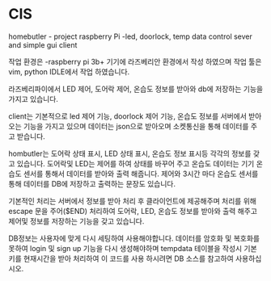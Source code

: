 # CIS
homebutler - project raspberry Pi -led, doorlock, temp data control sever and simple gui client

작업 환경은 -raspberry pi 3b+ 기기에 라즈베리안 환경에서 작성 하였으며 작업 툴은 vim, python IDLE에서 작업 하였습니다.

라즈베리파이에서 LED 제어, 도어락 제어, 온습도 정보를 받아와 db에 저장하는 기능을 가지고 있습니다.

client는 기본적으로 led 제어 기능, doorlock 제어 기능, 온습도 정보를 서버에서 받아오는 기능을 가지고 있으며
데이터는 json으로 받아오며 소켓통신을 통해 데이터를 주고 받습니다.

hombutler는 도어락 상태 표시, LED 상태 표시, 온습도 정보 표시등 각각의 정보를 갖고 있습니다.
도어락및 LED는 제어를 하여 상태를 바꾸어 주고 온습도 데이터는 기기 온습도 센서를 통해서 데이터를 받아와 출력 해줍니다.
제어와 3시간 마다 온습도 센서를 통해 데이터를 DB에 저장하고 출력하는 문장도 있습니다.

기본적인 처리는 서버에서 정보를 받아 처리 후 클라이언트에 제공해주며 처리를 위해 escape 문을 주어($END) 처리하여
도어락, LED, 온습도 정보를 받아와 출력 해주고 제어및 정보를 저장하는 기능을 갖고 있습니다.

DB정보는 사용자에 맞게 다시 세팅하여 사용해야합니다.
데이터를 암호화 및 복호화를 못하여 login 및 sign up 기능을 다시 생성해야하며 
tempdata 테이블을 작성시 기본키를 현재시간을 받아 처리하여 이 코드를 사용 하시려면 DB 소스를 참고하여 사용하십시오.
